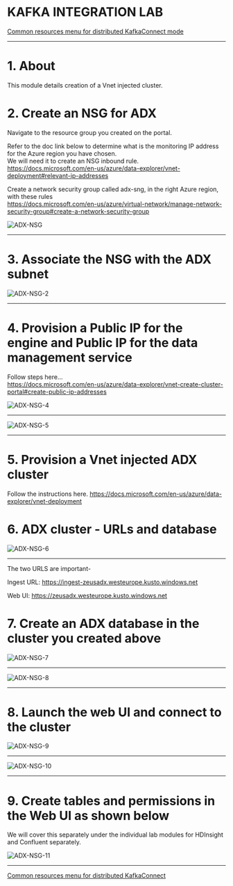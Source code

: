 # KAFKA INTEGRATION LAB

[Common resources menu for distributed KafkaConnect mode](README.md)
<hr>

# 1. About
This module details creation of a Vnet injected cluster.

# 2. Create an NSG for ADX
Navigate to the resource group you created on the portal.

Refer to the doc link below to determine what is the monitoring IP address for the Azure region you have chosen.<br>
We will need it to create an NSG inbound rule.<br>
https://docs.microsoft.com/en-us/azure/data-explorer/vnet-deployment#relevant-ip-addresses<br>

Create a network security group called adx-sng, in the right Azure region, with these rules<br>
https://docs.microsoft.com/en-us/azure/virtual-network/manage-network-security-group#create-a-network-security-group<br>


![ADX-NSG](../images/adx-nsg.png)
<br><hr>

# 3. Associate the NSG with the ADX subnet
![ADX-NSG-2](../images/02-ADX.png)
<br><hr>

# 4. Provision a Public IP for the engine and Public IP for the data management service

Follow steps here...<br>
https://docs.microsoft.com/en-us/azure/data-explorer/vnet-create-cluster-portal#create-public-ip-addresses

![ADX-NSG-4](../images/04-ADX.png)
<br><hr>

![ADX-NSG-5](../images/05-ADX.png)
<br><hr>

# 5. Provision a Vnet injected ADX cluster
Follow the instructions here.
https://docs.microsoft.com/en-us/azure/data-explorer/vnet-deployment

# 6. ADX cluster - URLs and database

![ADX-NSG-6](../images/06-ADX.png)
<br><hr>

The two URLS are important-

Ingest URL:
https://ingest-zeusadx.westeurope.kusto.windows.net

Web UI:
https://zeusadx.westeurope.kusto.windows.net

# 7. Create an ADX database in the cluster you created above

![ADX-NSG-7](../images/07-ADX.png)
<br><hr>

![ADX-NSG-8](../images/08-ADX.png)
<br><hr>

# 8. Launch the web UI and connect to the cluster

![ADX-NSG-9](../images/09-ADX.png)
<br><hr>


![ADX-NSG-10](../images/10-ADX.png)
<br><hr>

# 9. Create tables and permissions in the Web UI as shown below

We will cover this separately under the individual lab modules for HDInsight and Confluent separately.

![ADX-NSG-11](../images/11-ADX.png)
<br><hr>

[Common resources menu for distributed KafkaConnect](README.md)
